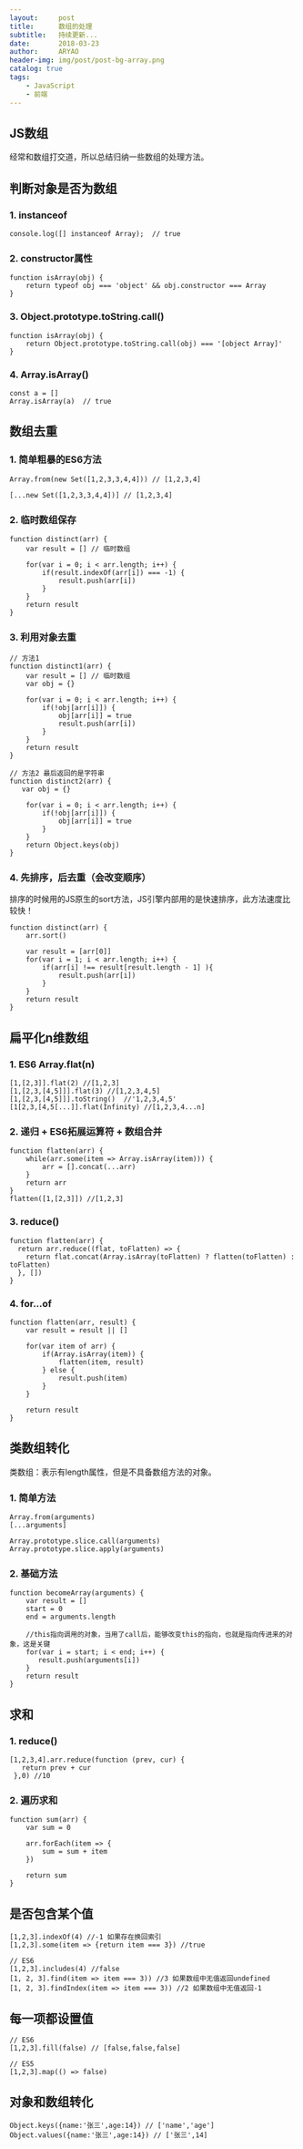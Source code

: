 ```yaml
---
layout:     post
title:      数组的处理
subtitle:   持续更新...
date:       2018-03-23
author:     ARYAO
header-img: img/post/post-bg-array.png
catalog: true
tags:
    - JavaScript
    - 前端
---
```



##  JS数组
经常和数组打交道，所以总结归纳一些数组的处理方法。


##  判断对象是否为数组
### 1. instanceof
    console.log([] instanceof Array);  // true
### 2. constructor属性
	function isArray(obj) {
    	return typeof obj === 'object' && obj.constructor === Array
	}
### 3. Object.prototype.toString.call()
	function isArray(obj) {
	    return Object.prototype.toString.call(obj) === '[object Array]'
	}
### 4. Array.isArray()
	const a = []
	Array.isArray(a)  // true

## 数组去重
### 1. 简单粗暴的ES6方法
	Array.from(new Set([1,2,3,3,4,4])) // [1,2,3,4]

	[...new Set([1,2,3,3,4,4])] // [1,2,3,4]
### 2. 临时数组保存
	function distinct(arr) {
	    var result = [] // 临时数组

	    for(var i = 0; i < arr.length; i++) {
	        if(result.indexOf(arr[i]) === -1) {
	            result.push(arr[i])
	        }
	    }
	    return result
	}
### 3. 利用对象去重
	// 方法1
	function distinct1(arr) {
	    var result = [] // 临时数组
    	var obj = {}

	    for(var i = 0; i < arr.length; i++) {
	    	if(!obj[arr[i]]) {
	            obj[arr[i]] = true
	            result.push(arr[i])
	     	}
		}
	    return result
	}

	// 方法2 最后返回的是字符串
	function distinct2(arr) {
	   var obj = {}

	    for(var i = 0; i < arr.length; i++) {
	    	if(!obj[arr[i]]) {
	            obj[arr[i]] = true
	     	}
		}
	    return Object.keys(obj)
	}
    	
### 4. 先排序，后去重（会改变顺序）
排序的时候用的JS原生的sort方法，JS引擎内部用的是快速排序，此方法速度比较快！

	function distinct(arr) {
	    arr.sort()

	    var result = [arr[0]]
	    for(var i = 1; i < arr.length; i++) {
	        if(arr[i] !== result[result.length - 1] ){
	            result.push(arr[i])
	        }
	    }
	    return result
	}

## 扁平化n维数组
### 1. ES6 Array.flat(n)
	[1,[2,3]].flat(2) //[1,2,3]
	[1,[2,3,[4,5]]].flat(3) //[1,2,3,4,5]
	[1,[2,3,[4,5]]].toString()  //'1,2,3,4,5'
	[1[2,3,[4,5[...]].flat(Infinity) //[1,2,3,4...n] 
### 2. 递归 + ES6拓展运算符 + 数组合并
	function flatten(arr) {
	    while(arr.some(item => Array.isArray(item))) {
	        arr = [].concat(...arr)
	    }
	    return arr
	}
	flatten([1,[2,3]]) //[1,2,3]
### 3. reduce()
	function flatten(arr) {
	  return arr.reduce((flat, toFlatten) => {
	    return flat.concat(Array.isArray(toFlatten) ? flatten(toFlatten) : toFlatten)
	  }, [])
	}
### 4. for...of
	function flatten(arr, result) {
		var result = result || []

	    for(var item of arr) {
	        if(Array.isArray(item)) {
	            flatten(item, result)
			} else {
	            result.push(item)
		    }
		}

		return result
	}
## 类数组转化
类数组：表示有length属性，但是不具备数组方法的对象。
### 1. 简单方法
	Array.from(arguments)
	[...arguments]

	Array.prototype.slice.call(arguments)
	Array.prototype.slice.apply(arguments)
### 2. 基础方法
	function becomeArray(arguments) {
    	var result = []
    	start = 0
      	end = arguments.length

		//this指向调用的对象，当用了call后，能够改变this的指向，也就是指向传进来的对象，这是关键  
		for(var i = start; i < end; i++) {
           result.push(arguments[i])
      	}  
		return result
	} 


## 求和
### 1. reduce()
	[1,2,3,4].arr.reduce(function (prev, cur) {
	   return prev + cur
	 },0) //10 
### 2. 遍历求和
	function sum(arr) {
		var sum = 0

		arr.forEach(item => {
			sum = sum + item
		})

		return sum
	}

## 是否包含某个值
	[1,2,3].indexOf(4) //-1 如果存在换回索引
	[1,2,3].some(item => {return item === 3}) //true 

	// ES6
	[1,2,3].includes(4) //false
	[1, 2, 3].find(item => item === 3)) //3 如果数组中无值返回undefined
	[1, 2, 3].findIndex(item => item === 3)) //2 如果数组中无值返回-1

## 每一项都设置值
	// ES6
	[1,2,3].fill(false) // [false,false,false] 
	
	// ES5
	[1,2,3].map(() => false)

## 对象和数组转化
	Object.keys({name:'张三',age:14}) // ['name','age']
	Object.values({name:'张三',age:14}) // ['张三',14]

